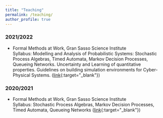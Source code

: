 ```yaml
---
title: "Teaching"
permalink: /teaching/
author_profile: true
---
```


### 2021/2022
* Formal Methods at Work, Gran Sasso Science Institute <br/>
Syllabus: Modelling and Analysis of Probabilistic Systems: Stochastic Process Algebras, Timed Automata, Markov Decision Processes, Queueing Networks. Uncertainty and Learning of quantitative properties. Guidelines on building simulation environments for Cyber-Physical Systems. ([link](https://sites.google.com/gssi.it/csgssi/ph-d-program/current?authuser=0){:target="_blank"})

### 2020/2021
* Formal Methods at Work, Gran Sasso Science Institute <br/>
Syllabus: Stochastic Process Algebras, Markov Decision Processes, Timed Automata, Queueing Networks ([link](https://sites.google.com/gssi.it/csgssi/ph-d-program/2020-2021?authuser=0){:target="_blank"})
